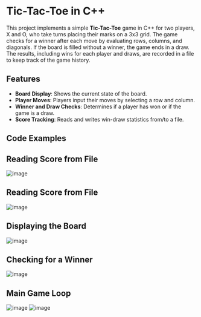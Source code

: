 # Tic-Tac-Toe in C++

This project implements a simple **Tic-Tac-Toe** game in C++ for two players, X and O, who take turns placing their marks on a 3x3 grid. The game checks for a winner after each move by evaluating rows, columns, and diagonals. If the board is filled without a winner, the game ends in a draw. The results, including wins for each player and draws, are recorded in a file to keep track of the game history.

## Features

- **Board Display**: Shows the current state of the board.
- **Player Moves**: Players input their moves by selecting a row and column.
- **Winner and Draw Checks**: Determines if a player has won or if the game is a draw.
- **Score Tracking**: Reads and writes win-draw statistics from/to a file.

## Code Examples
## Reading Score from File

![image](https://github.com/kasatkinalubka/game-college/assets/157211954/51e00a52-e154-4f02-a13c-4f0e7b57683e)

## Reading Score from File

![image](https://github.com/kasatkinalubka/game-college/assets/157211954/1d6df74d-8bee-4632-ab11-160f168ab709)

## Displaying the Board

![image](https://github.com/kasatkinalubka/game-college/assets/157211954/4819eed2-45c4-47df-b97c-86c46b7ee310)

## Checking for a Winner

![image](https://github.com/kasatkinalubka/game-college/assets/157211954/1720df47-bb86-44a4-95e3-99806e484827)

## Main Game Loop

![image](https://github.com/kasatkinalubka/game-college/assets/157211954/d9ef2cd6-1468-4221-a9e3-f215712d40e4)
![image](https://github.com/kasatkinalubka/game-college/assets/157211954/dbd94c5c-edf4-43e5-a2ea-13c378ee17fc)






